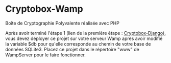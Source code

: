 # Cryptobox-Wamp

Boîte de Cryptographie Polyvalente réalisée avec PHP

Après avoir terminé l'étape 1 (lien de la première étape :  [Cryptobox-Django)](https://github.com/Haciyouc/Cryptobox-Django),
vous devez déployer ce projet sur votre serveur Wamp après avoir modifié la variable $db pour qu'elle corresponde au chemin de votre base de données SQLite3. Placez ce projet dans le répertoire "www" de WampServer pour le faire fonctionner. 

